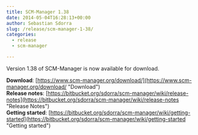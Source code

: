 ```yaml
---
title: SCM-Manager 1.38
date: 2014-05-04T16:28:13+00:00
author: Sebastian Sdorra
slug: /release/scm-manager-1-38/
categories:
  - release
  - scm-manager

---
```

Version 1.38 of SCM-Manager is now available for download.

**Download**: [https://www.scm-manager.org/download/](https://www.scm-manager.org/download/ "Download")  
**Release notes**: [https://bitbucket.org/sdorra/scm-manager/wiki/release-notes](https://bitbucket.org/sdorra/scm-manager/wiki/release-notes "Release Notes")  
**Getting started**: [https://bitbucket.org/sdorra/scm-manager/wiki/getting-started](https://bitbucket.org/sdorra/scm-manager/wiki/getting-started "Getting started")
